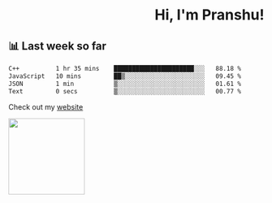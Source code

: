 <div align="right" >
   
   <H1>Hi, I'm Pranshu!</H1>

</div>

## 📊 Last week so far
<!--START_SECTION:waka-->

```txt
C++          1 hr 35 mins    ██████████████████████░░░   88.18 %
JavaScript   10 mins         ██▒░░░░░░░░░░░░░░░░░░░░░░   09.45 %
JSON         1 min           ▒░░░░░░░░░░░░░░░░░░░░░░░░   01.61 %
Text         0 secs          ▒░░░░░░░░░░░░░░░░░░░░░░░░   00.77 %
```

<!--END_SECTION:waka-->

Check out my [website](https://pranshu05.vercel.app)

<img align="left" width="150" src="https://user-images.githubusercontent.com/70943732/209951571-93b7afe5-f523-4683-b725-5d94b287e94e.png">

